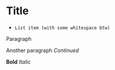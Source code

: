 # Title

*     List item (with some whitespace btw)

Paragraph

Another paragraph
*Continued*

**Bold** *Italic*
